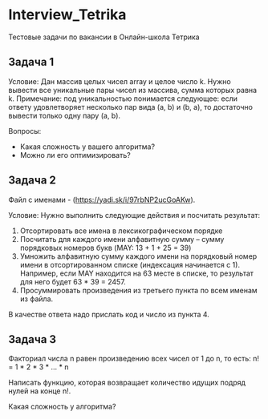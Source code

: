 # Interview_Tetrika
Тестовые задачи по вакансии в Онлайн-школа Тетрика

## Задача 1

Условие:
  Дан массив целых чисел array и целое число k.
  Нужно вывести все уникальные пары чисел из массива, сумма которых равна k.
  Примечание: под уникальностью понимается следующее: если ответу удовлетворяет несколько пар вида (a, b) и (b, a),
  то достаточно вывести только одну пару (a, b).

Вопросы:
- Какая сложность у вашего алгоритма?
- Можно ли его оптимизировать?

## Задача 2

Файл с именами - (https://yadi.sk/i/97rbNP2ucGoAKw). 

Условие: 
  Нужно выполнить следующие действия и посчитать результат:

  1) Отсортировать все имена в лексикографическом порядке
  2) Посчитать для каждого имени алфавитную сумму – сумму порядковых номеров букв (MAY: 13 + 1 + 25 = 39)
  3) Умножить алфавитную сумму каждого имени на порядковый номер имени в отсортированном списке (индексация начинается с 1). Например, если MAY находится на      63 месте в списке, то результат для него будет 63 * 39 = 2457.
  4) Просуммировать произведения из третьего пункта по всем именам из файла.

  В качестве ответа надо прислать код и число из пункта 4.
## Задача 3

  Факториал числа n равен произведению всех чисел от 1 до n, то есть:
  n! = 1 * 2 * 3 * ... * n

  Написать функцию, которая возвращает количество идущих подряд нулей на конце n!.
  
  Какая сложность у алгоритма?
